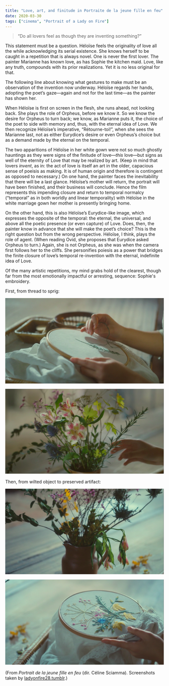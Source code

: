 ```yaml
---
title: "Love, art, and finitude in Portraite de la jeune fille en feu"
date: 2020-03-30
tags: ["cinema", "Portrait of a Lady on Fire"]
---
```

> “Do all lovers feel as though they are inventing something?”

This statement must be a question. Héloïse feels the originality of love all the while acknowledging its serial existence. She knows herself to be caught in a repetition that is always novel. One is never the first lover. The painter Marianne has known love, as has Sophie the kitchen maid. Love, like any truth, compounds with its prior realizations. Yet it is no less original for that. 

The following line about knowing what gestures to make must be an observation of the invention now underway. Héloïse regards her hands, adopting the poet’s gaze—again and not for the last time—as the painter has shown her. 

When Héloïse is first on screen in the flesh, she runs ahead, not looking back. She plays the role of Orpheus, before we know it. So we know the desire for Orpheus to turn back; we know, as Marianne puts it, the choice of the poet to side with memory and, thus, with the eternal idea of Love. We then recognize Héloïse’s imperative, “Rétourne-toi!”, when she sees the Marianne last, not as either Eurydice’s desire or even Orpheus’s choice but as a demand made by the eternal on the temporal.

The two apparitions of Héloïse in her white gown were not so much ghostly hauntings as they were signs of the finitude of love—*this* love—but signs as well of the eternity of Love that may be realized by art. (Keep in mind that lovers *invent*, as in: the act of love is itself an art in the older, capacious sense of poeisis as making. It is of human origin and therefore is contingent as opposed to necessary.) On one hand, the painter faces the inevitability that there will be a last glance. Héloïse’s mother will return, the portrait will have been finished, and their business will conclude. Hence the film represents this impending closure and return to temporal normalcy (“temporal” as in both worldly and linear temporality) with Héloïse in the white marriage gown her mother is presently bringing home. 

On the other hand, this is also Héloïse’s Eurydice-like image, which expresses the opposite of the temporal: the eternal, the universal, and above all the poetic presence (or even capture) of Love. Does, then, the painter know in advance that she will make the poet’s choice? This is the right question but from the wrong perspective. Héloïse, I think, plays the role of agent. (When reading Ovid, she proposes that Eurydice asked Orpheus to turn.) Again, she is not Orpheus, as she was when the camera first follows her to the cliffs. She personifies poiesis as a power that bridges the finite closure of love’s temporal re-invention with the eternal, indefinite idea of Love. 

Of the many artistic repetitions, my mind grabs hold of the clearest, though far from the most emotionally impactful or arresting, sequence: Sophie's embroidery.

First, from thread to sprig:

![](portrait-embroidery-1.png)

![](portrait-embroidery-2.png)

Then, from wilted object to preserved artifact:

![](portrait-embroidery-3.png)

![](portrait-embroidery-4.png)

(From *Portrait de la jeune fille en feu* (dir. Céline Sciamma). Screenshots taken by [ladyonfire28.tumblr](https://ladyonfire28.tumblr.com/post/613948727807410177/luthienne-portrait-of-a-lady-on-fire-2019-dir).)